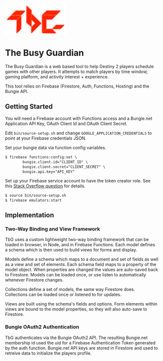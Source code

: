 ![The Busy Guardian](public/img/logo-200.png)

# The Busy Guardian

The Busy Guardian is a web based tool to help Destiny 2 players schedule games with other players.  It attempts to match players by time window, gaming platform, and activity interest + experience.

This tool relies on Firebase (Firestore, Auth, Functions, Hosting) and the Bungie API.

## Getting Started

You will need a Firebase account with Functions access and a Bungie.net Application API Key, OAuth Client Id and OAuth Client Secret.

Edit `bin/source-setup.sh` and change `GOOGLE_APPLICATION_CREDENTIALS` to point at your Firebase credentials JSON.

Set your bungie data via function config variables.

```
$ firebase functions:config:set \
		bungie.client.id="CLIENT_ID" \
		bungie.client.secret="CLIENT_SECRET" \
		bungie.api.key="API_KEY"
```

Set up your Firebase service account to have the token creator role. See this [Stack Overflow question](https://stackoverflow.com/questions/63385595/caller-does-not-have-permission-trying-to-create-custom-token-with-firebase-ad) for details.

```
$ source bin/source-setup.sh
$ firebase emulators:start
```

## Implementation

### Two-Way Binding and View Framework

TbG uses a custom lightweight two-way binding framework that can be loaded in browser, in Node, and in Firebase Functions.  Each model defines a schema which is then used to build views for forms and display.

Models define a schema which maps to a document and set of fields as well as a view and set of elements.  Each schema field maps to a property of the model object.  When properties are changed the values are auto-saved back to Firestore.  Models can be loaded once, or use listen to automatically whenever Firestore changes.

Collections define a set of models, the same way Firestore does.  Collections can be loaded once or listened to for updates.

Views are built using the schema's fields and options.  Form elements within views are bound to the model properties, so they will also auto-save to Firestore.

### Bungie OAuth2 Authentication

TbG authenticates via the Bungie OAuth2 API.  The resulting Bungie.net membership id used the uid for a Firebase Authentication Token generated by the auth function.  Bungie.net API keys are stored in Firestore and used to retreive data to initialize the players profile.

